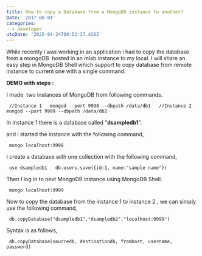 ```yaml
---
title: How to copy a Database from a MongoDB instance to another?
Date: '2017-06-04'
categories:
  - developer
utcDate: '2025-04-24T09:52:37.426Z'
---
```


While recently i was working in an application i had to copy the database from a mongoDB  hosted in an mlab instance to my local. I will share an easy step in MongoDB Shell which support to copy database from remote instance to current one with a single command.

  

**DEMO with steps :**

  

I made  two instances of MongoDB from following commands.

```
 //Instance 1   mongod --port 9998 --dbpath /data/db1   //Instance 2   mongod --port 9999 --dbpath /data/db2  
```

  

In instance 1 there is a database called "**dsampledb1**".

and i started the instance with the following command,  
  

```
 mongo localhost:9998  
```

  

I create a database with one collection with the following command,

```
 use dsampledb1   db.users.save({id:1, name:"sample name"})  
```

  

Then I log in to next MongoDB instance using MongoDB Shell.

```
 mongo localhost:9999  
```

  

Now to copy the database from the instance 1 to instance 2 , we can simply use the following command,

```
 db.copyDatabase("dsampledb1","dsampledb2","localhost:9999")  
```

  

Syntax is as follows,

```
 db.copyDatabase(sourcedb, destinationdb, fromhost, username, password)  
```
